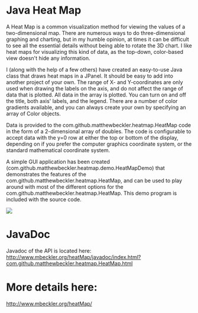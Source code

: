# Java Heat Map

A Heat Map is a common visualization method for viewing the values of a two-dimensional map. There are numerous ways to do three-dimensional graphing and charting, but in my humble opinion, at times it can be difficult to see all the essential details without being able to rotate the 3D chart. I like heat maps for visualizing this kind of data, as the top-down, color-based view doesn't hide any information.

I (along with the help of a few others) have created an easy-to-use Java class that draws heat maps in a JPanel. It should be easy to add into another project of your own. The range of X- and Y-coordinates are only used when drawing the labels on the axis, and do not affect the range of data that is plotted. All data in the array is plotted. You can turn on and off the title, both axis' labels, and the legend. There are a number of color gradients available, and you can always create your own by specifying an array of Color objects.

Data is provided to the com.github.matthewbeckler.heatmap.HeatMap code in the form of a 2-dimensional array of doubles. The code is configurable to accept data with the y=0 row at either the top or bottom of the display, depending on if you prefer the computer graphics coordinate system, or the standard mathematical coordinate system.

A simple GUI application has been created (com.github.matthewbeckler.heatmap.demo.HeatMapDemo) that demonstrates the features of the com.github.matthewbeckler.heatmap.HeatMap, and can be used to play around with most of the different options for the com.github.matthewbeckler.heatmap.HeatMap. This demo program is included with the source code.

<img src="https://raw.githubusercontent.com/matthewbeckler/com.github.matthewbeckler.heatmap.HeatMap/master/com.github.matthewbeckler.heatmap.demo.images/heat_map_demo_screenshot.png" />

# JavaDoc

Javadoc of the API is located here:
http://www.mbeckler.org/heatMap/javadoc/index.html?com.github.matthewbeckler.heatmap.HeatMap.html

# More details here:
http://www.mbeckler.org/heatMap/
